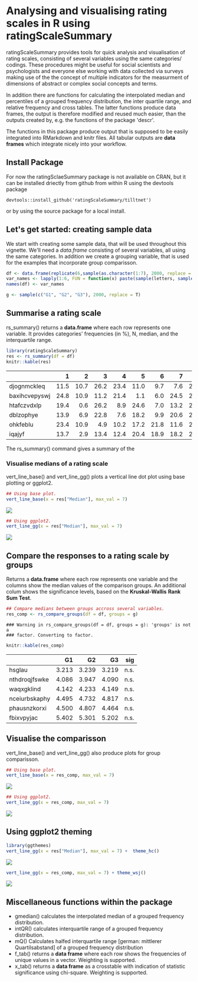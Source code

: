 # Analysing and visualising rating scales in R using ratingScaleSummary

ratingScaleSummary provides tools for quick analysis and visualisation of rating scales,
consisting of several variables using the same categories/
codings. These procedures might be useful for social scientists and psychologists
and everyone else working with data collected via surveys making use of the the
concept of multiple indicators for the measurment of dimensions of abstract or
complex social concepts and terms. 

In addition there are functions for calculating the interpolated median
and percentiles of a grouped frequency distribution, the inter quartile range,
and relative frequency and cross tables. The latter functions produce data
frames, the output is therefore modified and reused much easier, than the
outputs created by, e.g. the functions of the package 'descr'.

The functions in this package produce output that is supposed to be easily integrated into
RMarkdown and knitr files. All tabular outputs are **data frames** which integrate nicely into your
workflow.

## Install Package

For now the ratingSclaeSummary package is not available on CRAN, but it can be
installed driectly from github from within R using the devtools package

    devtools::install_github('ratingScaleSummary/tilltnet')

or by using the source package for a local install.

## Let's get started: creating sample data

We start with creating some sample data, that will be used throughout this
vignette. We'll need a *data.frame* consisting of several variables, all using the
same categories. In addition we create a grouping variable, that is used for
the examples that incorporate group comparisson.


```r
df <- data.frame(replicate(6,sample(as.character(1:7), 2000, replace = T, prob = sample(1:100/100, 7))))
var_names <- lapply(1:6, FUN = function(x) paste(sample(letters, sample(6:13, 1)), collapse = ""))
names(df) <- var_names

g <- sample(c("G1", "G2", "G3"), 2000, replace = T)
```


## Summarise a rating scale

rs_summary() returns a **data.frame** where each row
represents one variable. It provides categories' frequencies (in %),
N, median, and the interquartile range.

```r
library(ratingScaleSummary)
res <- rs_summary(df = df)
knitr::kable(res)
```

|              |    1|    2|    3|    4|    5|    6|    7|    N| Median| intQR| NA|
|:-------------|----:|----:|----:|----:|----:|----:|----:|----:|------:|-----:|--:|
|djognmckleq   | 11.5| 10.7| 26.2| 23.4| 11.0|  9.7|  7.6| 2000|  3.571| 2.188|  0|
|baxihcvepyswj | 24.8| 10.9| 11.2| 21.4|  1.1|  6.0| 24.5| 2000|  3.643| 4.899|  0|
|htafczvdxlp   | 19.4|  0.6| 26.2|  8.9| 24.6|  7.0| 13.2| 2000|  3.919| 2.616|  0|
|dblzophye     | 13.9|  6.9| 22.8|  7.6| 18.2|  9.9| 20.6| 2000|  4.337| 3.377|  0|
|ohkfeblu      | 23.4| 10.9|  4.9| 10.2| 17.2| 21.8| 11.6| 2000|  4.535| 4.239|  0|
|iqajyf        | 13.7|  2.9| 13.4| 12.4| 20.4| 18.9| 18.2| 2000|  4.869| 3.015|  0|

The rs_summary() command gives a summary of the

### Visualise medians of a rating scale

vert_line_base() and vert_line_gg() plots a vertical line dot plot using base plotting or ggplot2.


```r
## Using base plot.
vert_line_base(x = res["Median"], max_val = 7)
```

![](readme_files/figure-html/unnamed-chunk-3-1.png)<!-- -->

```r
## Using ggplot2.
vert_line_gg(x = res["Median"], max_val = 7)
```

![](readme_files/figure-html/unnamed-chunk-3-2.png)<!-- -->

## Compare the responses to a rating scale by groups

Returns a **data.frame** where each row represents one variable
and the columns show the median values of the comparison groups. An additional
colum shows the significance levels, based on the **Kruskal-Wallis** **Rank**
**Sum** **Test**.



```r
## Compare medians between groups accross several variables.
res_comp <- rs_compare_groups(df = df, groups = g)
```

```
### Warning in rs_compare_groups(df = df, groups = g): 'groups' is not a
### factor. Converting to factor.
```

```r
knitr::kable(res_comp)
```

|                |    G1 |    G2 |   G3  |sig   |
|:-------------- |------:|------:|------:|-----:|
|hsglau          | 3.213 | 3.239 |3.219  |n.s.  |
|nthdroqjfswke   | 4.086 | 3.947 |4.090  |n.s.  |
|waqxgklind      | 4.142 | 4.233 |4.149  |n.s.  |
|nceiurbskaphy   | 4.495 | 4.732 |4.817  |n.s.  |
|phausnzkorxi    | 4.500 | 4.807 |4.464  |n.s.  |
|fbixvpyjac      | 5.402 | 5.301 |5.202  |n.s.  |

## Visualise the comparisson

vert_line_base() and vert_line_gg() also produce plots for group comparisson.


```r
## Using base plot.
vert_line_base(x = res_comp, max_val = 7)
```

![](readme_files/figure-html/unnamed-chunk-5-1.png)<!-- -->

```r
## Using ggplot2.
vert_line_gg(x = res_comp, max_val = 7)
```

![](readme_files/figure-html/unnamed-chunk-5-2.png)<!-- -->

## Using ggplot2 theming


```r
library(ggthemes)
vert_line_gg(x = res["Median"], max_val = 7) +  theme_hc()
```

![](readme_files/figure-html/unnamed-chunk-6-1.png)<!-- -->

```r
vert_line_gg(x = res_comp, max_val = 7) + theme_wsj()
```

![](readme_files/figure-html/unnamed-chunk-6-2.png)<!-- -->


## Miscellaneous functions within the package

 - gmedian() calculates the interpolated median of a grouped
   frequency distribution.
 - intQR() calculates interquartile range of a grouped frequency
   distribution.
 - mQ() Calculates halfed interquartile range [german: mittlerer 
   Quartilsabstand] of a grouped frequency distribution
 - f_tab() returns a **data frame** where each row shows the
   frequencies of unique values in a vector. Weighting is supported.
 - x_tab() returns a **data frame** as a crosstable with indication of 
   statistic significance using chi-square. Weighting is supported.
